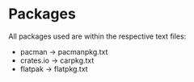 # Packages 

All packages used are within the respective text files:

- pacman -> pacmanpkg.txt
- crates.io -> carpkg.txt
- flatpak -> flatpkg.txt
